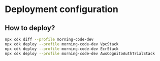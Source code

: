 # Deployment configuration

## How to deploy?

```bash
npx cdk diff --profile morning-code-dev
npx cdk deploy --profile morning-code-dev VpcStack
npx cdk deploy --profile morning-code-dev EcrStack
npx cdk deploy --profile morning-code-dev AwsCognitoAuthTrialStack
```
